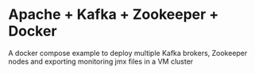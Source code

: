 # Apache + Kafka + Zookeeper + Docker

A docker compose example to deploy multiple Kafka brokers, Zookeeper nodes and exporting monitoring jmx files in a VM cluster
